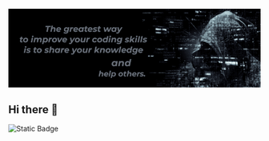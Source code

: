 ![I am a Software Web Developer](GitHubBg.png)

## Hi there 👋

![Static Badge](https://img.shields.io/badge/HTML5-%235C5C5C?style=flat-square&logo=html5&logoColor=%23FF5F00)


<!--
**frontend-alem/frontend-alem** is a ✨ _special_ ✨ repository because its `README.md` (this file) appears on your GitHub profile.

Here are some ideas to get you started:

- 🔭 I’m currently working on ...
- 🌱 I’m currently learning ...
- 👯 I’m looking to collaborate on ...
- 🤔 I’m looking for help with ...
- 💬 Ask me about ...
- 📫 How to reach me: ...
- 😄 Pronouns: ...
- ⚡ Fun fact: ...
-->
